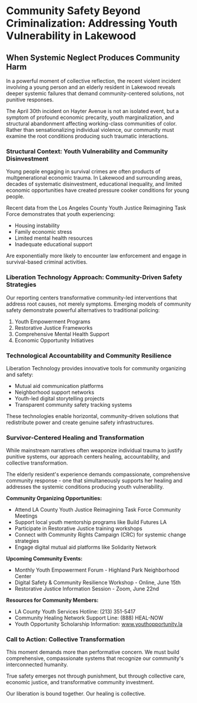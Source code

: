# Community Safety Beyond Criminalization: Addressing Youth Vulnerability in Lakewood

## When Systemic Neglect Produces Community Harm

In a powerful moment of collective reflection, the recent violent incident involving a young person and an elderly resident in Lakewood reveals deeper systemic failures that demand community-centered solutions, not punitive responses.

The April 30th incident on Hayter Avenue is not an isolated event, but a symptom of profound economic precarity, youth marginalization, and structural abandonment affecting working-class communities of color. Rather than sensationalizing individual violence, our community must examine the root conditions producing such traumatic interactions.

### Structural Context: Youth Vulnerability and Community Disinvestment

Young people engaging in survival crimes are often products of multgenerational economic trauma. In Lakewood and surrounding areas, decades of systematic disinvestment, educational inequality, and limited economic opportunities have created pressure cooker conditions for young people.

Recent data from the Los Angeles County Youth Justice Reimagining Task Force demonstrates that youth experiencing:
- Housing instability
- Family economic stress
- Limited mental health resources
- Inadequate educational support

Are exponentially more likely to encounter law enforcement and engage in survival-based criminal activities.

### Liberation Technology Approach: Community-Driven Safety Strategies

Our reporting centers transformative community-led interventions that address root causes, not merely symptoms. Emerging models of community safety demonstrate powerful alternatives to traditional policing:

1. Youth Empowerment Programs
2. Restorative Justice Frameworks
3. Comprehensive Mental Health Support
4. Economic Opportunity Initiatives

### Technological Accountability and Community Resilience

Liberation Technology provides innovative tools for community organizing and safety:
- Mutual aid communication platforms
- Neighborhood support networks
- Youth-led digital storytelling projects
- Transparent community safety tracking systems

These technologies enable horizontal, community-driven solutions that redistribute power and create genuine safety infrastructures.

### Survivor-Centered Healing and Transformation

While mainstream narratives often weaponize individual trauma to justify punitive systems, our approach centers healing, accountability, and collective transformation.

The elderly resident's experience demands compassionate, comprehensive community response - one that simultaneously supports her healing and addresses the systemic conditions producing youth vulnerability.

**Community Organizing Opportunities:**

- Attend LA County Youth Justice Reimagining Task Force Community Meetings
- Support local youth mentorship programs like Build Futures LA
- Participate in Restorative Justice training workshops
- Connect with Community Rights Campaign (CRC) for systemic change strategies
- Engage digital mutual aid platforms like Solidarity Network

**Upcoming Community Events:**
- Monthly Youth Empowerment Forum - Highland Park Neighborhood Center
- Digital Safety & Community Resilience Workshop - Online, June 15th
- Restorative Justice Information Session - Zoom, June 22nd

**Resources for Community Members:**
- LA County Youth Services Hotline: (213) 351-5417
- Community Healing Network Support Line: (888) HEAL-NOW
- Youth Opportunity Scholarship Information: www.youthopportunity.la

### Call to Action: Collective Transformation

This moment demands more than performative concern. We must build comprehensive, compassionate systems that recognize our community's interconnected humanity.

True safety emerges not through punishment, but through collective care, economic justice, and transformative community investment.

Our liberation is bound together. Our healing is collective.